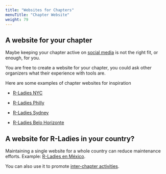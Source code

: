 ```yaml
---
title: "Websites for Chapters"
menuTitle: "Chapter Website"
weight: 79
---
```


## A website for your chapter

Maybe keeping your chapter active on [social media](/organization/social-media/) is not the right fit, or enough, for you.

You are free to create a website for your chapter, you could ask other organizers what their experience with tools are.

Here are some examples of chapter websites for inspiration

* [R-Ladies NYC](http://www.rladiesnyc.org/)

* [R-Ladies Philly](https://www.rladiesphilly.org/)

* [R-Ladies Sydney](https://rladiessydney.org/)

* [R-Ladies Belo Horizonte](https://rladiesbh.com.br/)

## A website for R-Ladies in your country?

Maintaining a single website for a whole country can reduce maintenance efforts. Example: [R-Ladies en México](https://rladiesmx.netlify.app/).

You can also use it to promote [inter-chapter activities](/organization/events/general/#inter-chapter-events).